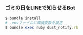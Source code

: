 ### ゴミの日をLINEで知らせるBot
```ruby
$ bundle install
# .envファイルに環境変数を設定
$ bundle exec ruby dust_notify.rb
```

